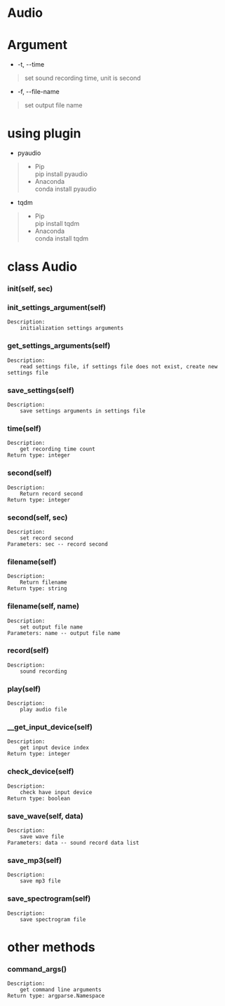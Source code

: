 # Audio

# Argument
* -t, --time
>    set sound recording time, unit is second
* -f, --file-name
>    set output file name

# using plugin
* pyaudio
> * Pip  
> pip install pyaudio  
> * Anaconda  
> conda install pyaudio
* tqdm
> * Pip  
> pip install tqdm  
> * Anaconda  
> conda install tqdm

# class Audio

### __init__(self, sec)
### init_settings_argument(self)
    Description:
        initialization settings arguments
### get_settings_arguments(self)
    Description:
        read settings file, if settings file does not exist, create new settings file
### save_settings(self)
    Description:
        save settings arguments in settings file
### time(self)
    Description:
        get recording time count
    Return type: integer
### second(self)
    Description:
        Return record second
    Return type: integer
### second(self, sec)
    Description:
        set record second
    Parameters: sec -- record second
### filename(self)
    Description:
        Return filename
    Return type: string
### filename(self, name)
    Description:
        set output file name
    Parameters: name -- output file name
### record(self)
    Description:
        sound recording
### play(self)
    Description:
        play audio file
### __get_input_device(self)
    Description:
        get input device index
    Return type: integer
### check_device(self)
    Description:
        check have input device
    Return type: boolean
### save_wave(self, data)
    Description:
        save wave file
    Parameters: data -- sound record data list
### save_mp3(self)
    Description:
        save mp3 file
### save_spectrogram(self)
    Description:
        save spectrogram file

# other methods
### command_args()
    Description:
        get command line arguments
    Return type: argparse.Namespace